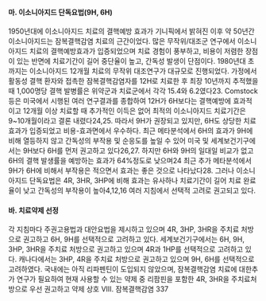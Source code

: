 #### 마. 이소니아지드 단독요법(9H, 6H)

1950년대에 이소니아지드 치료의 결핵예방 효과가 기니픽에서 밝혀진 이후 약 50년간 이소니아지드는 잠복결핵감염 치료의 근간이었다. 많은 무작위/대조군 연구에서 이소니아지드 치료의 결핵예방효과가 입증되었으며 치료 경험이 풍부하고, 비용이 저렴한 장점이 있는 반면에 치료기간이 길어 중단율이 높고, 간독성 발생이 단점이다. 1980년대 초까지는 이소니아지드 12개월 치료의 무작위 대조연구가 대규모로 진행되었다. 가정에서 활동성 결핵 환자와 접촉한 잠복결핵감염자를 12H로 치료한 후 최장 10년까지 추적했을 때 1,000명당 결핵 발병률은 위약군과 치료군에서 각각 15.4와 6.2였다23. Comstock 등은 미국에서 시행된 여러 연구결과를 종합하여 12H가 6H보다는 결핵예방에 효과적이고 12개월 이상 치료할 때 추가적인 이득은 없어 최적의 이소니아지드 치료기간은 9~10개월이라고 결론 내렸다24,25. 따라서 9H가 권장되고 있지만, 6H도 상당한 치료효과가 입증되었고 비용-효과면에서 우수하다. 최근 메타분석에서 6H의 효과가 9H에 비해 열등하지 않고 간독성의 부작용 및 순응도를 높일 수 있어 미국 및 세계보건기구에서는 9H보다 6H를 먼저 권고하고 있다26,27. 하지만 6H와 9H의 일대일 비교가 없고 6H의 결핵 발생률을 예방하는 효과가 64%정도로 낮으며24 최근 추가 메타분석에서 9H가 6H에 비해서 부작용은 적으면서 효과는 좋은 것으로 나타났다28. 그러나 이소니아지드 단독요법은 4R, 3HR, 3HP에 비해 효과는 유사하나 치료기간이 길어 치료 완료율이 낮고 간독성의 부작용이 높아4,12,16 여러 지침에서 선택적 고려로 권고되고 있다.

#### 바. 치료약제 선정

각 지침마다 주권고용법과 대안요법을 제시하고 있으며 4R, 3HP, 3HR을 주치료 처방으로 권고하고 6H, 9H를 선택적으로 고려하고 있다. 세계보건기구에서는 6H, 9H, 3HP, 3HR을 주치료 처방으로 권고하고 있으며 4R과 1HP를 선택적으로 고려하고 있다. 캐나다에서는 3HP, 4R을 주치료 처방으로 권고하고 있으며 9H, 6H를 선택적으로 고려하였다. 국내에는 아직 리파펜틴이 도입되지 않았으며, 잠복결핵감염 치료에 대한추가 연구가 필요하여 현재 사용할 수 있는 약제 중 리팜핀을 포함한 4R, 3HR을 주치료처방으로 우선 권고하고 약제 상호
VIII. 잠복결핵감염 <PAGE>337